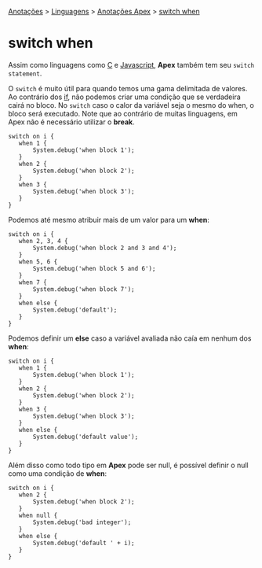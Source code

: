 <link rel="stylesheet" type="text/css" href="../../CSS/dark-theme.css">

[Anotações](../../) > [Linguagens](../Index.md) > [Anotações Apex](./Index.md) > [switch when](./SwitchWhen.md)

# switch when

Assim como linguagens como [C](../C/Index.md) e [Javascript](../Javascript/Index.md), **Apex** também tem seu `switch statement`.

O `switch` é muito útil para quando temos uma gama delimitada de valores. Ao contrário dos [if](./IfElse.md), não podemos criar uma condição que se verdadeira cairá no bloco. No `switch` caso o calor da variável seja o mesmo do when, o bloco será executado. Note que ao contrário de muitas linguagens, em Apex não é necessário utilizar o **break**.

```apex
switch on i {
   when 1 {
       System.debug('when block 1');
   }
   when 2 {
       System.debug('when block 2');
   }
   when 3 {
       System.debug('when block 3');
   }
}
```

Podemos até mesmo atribuir mais de um valor para um **when**:

```apex
switch on i {
   when 2, 3, 4 {
       System.debug('when block 2 and 3 and 4');
   }
   when 5, 6 {
       System.debug('when block 5 and 6');
   }
   when 7 {
       System.debug('when block 7');
   }
   when else {
       System.debug('default');
   }
}
```

Podemos definir um **else** caso a variável avaliada não caía em nenhum dos **when**:

```apex
switch on i {
   when 1 {
       System.debug('when block 1');
   }
   when 2 {
       System.debug('when block 2');
   }
   when 3 {
       System.debug('when block 3');
   }
   when else {
       System.debug('default value');
   }
}
```

Além disso como todo tipo em **Apex** pode ser null, é possível definir o null como uma condição de **when**:

```apex
switch on i {
   when 2 {
       System.debug('when block 2');
   }
   when null {
       System.debug('bad integer');
   }
   when else {
       System.debug('default ' + i);
   }
}
```